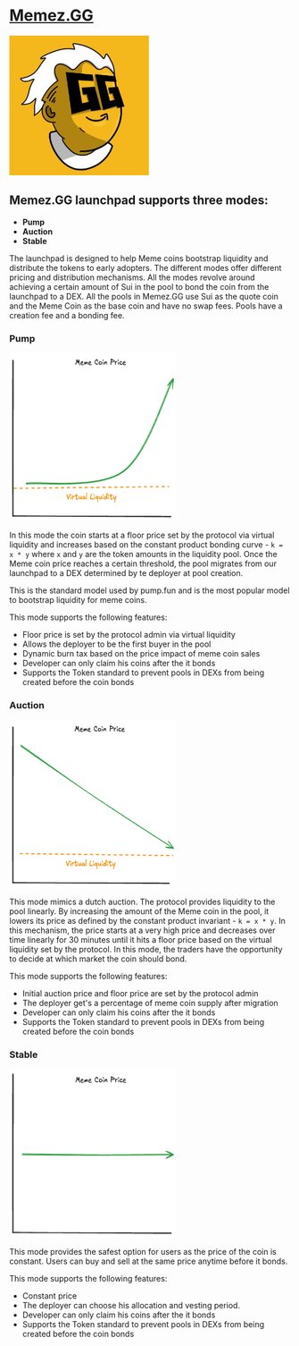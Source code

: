 # [Memez.GG](https://www.memez.gg/)

<p>
<img width="250px"height="250px" alt="Memez Logo" src="./assets/memez-logo.jpg" />
</p>

## Memez.GG launchpad supports three modes:

-   **Pump**
-   **Auction**
-   **Stable**

The launchpad is designed to help Meme coins bootstrap liquidity and distribute the tokens to early adopters. The different modes offer different pricing and distribution mechanisms. All the modes revolve around achieving a certain amount of Sui in the pool to bond the coin from the launchpad to a DEX.
All the pools in Memez.GG use Sui as the quote coin and the Meme Coin as the base coin and have no swap fees.
Pools have a creation fee and a bonding fee.

### Pump

<p>
<img width="300px"height="300px" alt="Pump Mode" src="./assets/pump-model.png" />
</p>

In this mode the coin starts at a floor price set by the protocol via virtual liquidity and increases based on the constant product bonding curve - `k = x * y` where `x` and `y` are the token amounts in the liquidity pool. Once the Meme coin price reaches a certain threshold, the pool migrates from our launchpad to a DEX determined by te deployer at pool creation.

This is the standard model used by pump.fun and is the most popular model to bootstrap liquidity for meme coins.

This mode supports the following features:

-   Floor price is set by the protocol admin via virtual liquidity
-   Allows the deployer to be the first buyer in the pool
-   Dynamic burn tax based on the price impact of meme coin sales
-   Developer can only claim his coins after the it bonds
-   Supports the Token standard to prevent pools in DEXs from being created before the coin bonds

### Auction

<p>
<img width="300px"height="300px" alt="Pump Mode" src="./assets/auction-model.png" />
</p>

This mode mimics a dutch auction. The protocol provides liquidity to the pool linearly. By increasing the amount of the Meme coin in the pool, it lowers its price as defined by the constant product invariant - `k = x * y`. In this mechanism, the price starts at a very high price and decreases over time linearly for 30 minutes until it hits a floor price based on the virtual liquidity set by the protocol. In this mode, the traders have the opportunity to decide at which market the coin should bond.

This mode supports the following features:

-   Initial auction price and floor price are set by the protocol admin
-   The deployer get's a percentage of meme coin supply after migration
-   Developer can only claim his coins after the it bonds
-   Supports the Token standard to prevent pools in DEXs from being created before the coin bonds

### Stable

<p>
<img width="300px"height="300px" alt="Pump Mode" src="./assets/stable-model.png" />
</p>

This mode provides the safest option for users as the price of the coin is constant. Users can buy and sell at the same price anytime before it bonds.

This mode supports the following features:

-   Constant price
-   The deployer can choose his allocation and vesting period.
-   Developer can only claim his coins after the it bonds
-   Supports the Token standard to prevent pools in DEXs from being created before the coin bonds
